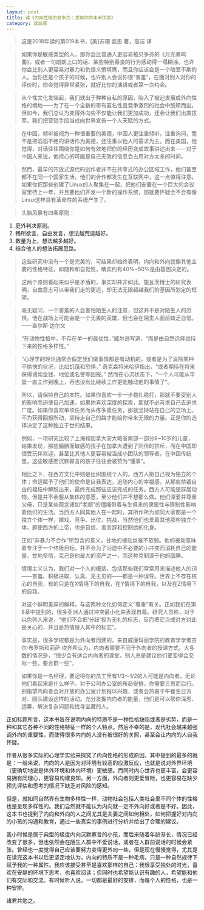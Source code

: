 ```yaml
---
layout: post
title: 读《内向性格的竞争力：发挥你的本来优势》
category: 读后感
---
```

>这是2018年读的第019本书，[美]苏珊.凯恩 著，高洁 译

>如果你是敏感类型的人，那你会比普通人更容易被贝多芬的《月光奏鸣曲》，或者一句朗朗上口的话、某些特别善良的行为感动得一塌糊涂。也许你会比别人更容易对暴力和仇恨义愤填膺，而且你应该会是一个暗室不欺的人。当你还是个孩子的时候，也许别人会说你很“害羞”，在面对别人对你的评价时，你会觉得异常紧张，就好比你的演讲或者第一次约会。

>从个性文化发端起，我们就出于种种自私的原因，陷入了被迫发展成外向性格的境地——为了在一个全新的带有匿名性且竞争激烈的社会中脱颖而出。但如今，我们总认为变得外向些不仅能让我们更加成功，还会让我们出类拔萃。我们把营销手段当成向世界宣告一个人天赋的方式。

>在中国，倾听被视为一种很重要的美德，中国人更注重倾听，注重询问，而不是把滔滔不绝的讲话作为美德，还注重以他人的需求为主。而在美国，他觉得，对话往往围绕你是如何有效地把你的经历变成故事讲述出来——对于中国人来说，他担心的可能是自己无效的信息会占用对方太多的时间。

>然而，最早的开放式源代码创作者并不在共享式的办公区域工作，他们甚至都不在同一个国家生活。他们的合作都发生在互联网中，这一点值得注意。如果你把那些创建了Linux的人聚集在一起，把他们安置在一个巨大的会议室里待上一年，并且要他们开发一个新的操作系统，那就要怀疑会不会有像Linux这样具有革命性的系统产生了。

>头脑风暴有四条原则：<br/>
1. 庭外判决原则。<br/>
2. 畅所欲言，自由发言，想法越荒诞越好。<br/>
3. 数量为上，想法越多越好。<br/>
4. 结合他人的想法拓展思路。

>这些研究中没有一个是完美的，可结果却始终表明，内向和外向就像其他主要的性格特征，如随和和自觉性，确实约有40%~50%是由基因决定的。

>这两个原则看起来似乎是矛盾的，事实却并非如此。施瓦茨博士的研究表明，自由意志可以带我们走的更远，却无法无限超越我们的基因所划定的框架。

>毫无疑问，一个害羞的人会害怕陌生人的注意，但这并不是对陌生人的恐惧。他在战场上可能会是一个无畏的英雄，但也会在陌生人面前缺乏自信。 ——查尔斯·达尔文

>“在动物性格中，不存在单一的最优性，”威尔逊写道，“而是由自然选择维持下来的性格多样性。”

>“心理学的理论通常会假定我们做事情都是有动机的，或者是为了消除某种不愉快的状况，比如饥饿和恐惧，” 奇克森特米哈伊指出，“或者期待在将来获得诸如金钱、地位或名誉等回报。” 然而在心流状态下，“一个人可能从早晨一直工作到晚上，再也没有比继续工作更能触动他的事情了”。

>所以，请保持自己的本性。如果你喜欢一步一步稳扎稳打，那就不要受别人的影响而迫使自己加速。如果你喜欢深度的探索，那就不必苛求自己去追求广度。如果你喜欢单项任务而头疼多重任务，那就坚持站在自己的立场上。不为获得回报所动，坚持走自己的路才能给你带来无限的力量。正是你的选择决定了这种独立于世的结果。

>例如，一项研究比较了上海和加拿大安大略省南部一部分8~10岁的儿童，结果发现，那些腼腆而敏感的孩子在加拿大遭到了同伴的排斥，而在中国却很受玩伴欢迎，甚至比其他人更容易被当成小团队的领导者。在中国传统里，这些敏感而沉默寡言的孩子往往会被赞为“懂事”。

>相比之下，在西方文化中则是组织围绕个人的。西方人把自己视为独立的个体；命运赋予了他们的使命是自我表达，追随内心的幸福感，从那些禁锢自由的桎梏中解脱出来，最终完成那些应该完成的任务。西方人可能是群居动物，但是并不会服从集体的意愿，至少他们并不想那么做。他们深爱并尊重父母，只是某些观念诸如“孝顺”的缰绳带着与生俱来的隶属性与限制性影响着他们的生活。当西方人同其他人在一起时，其所作所为如同大家都是一个独立个体一样，嬉戏、竞争、出位、挑战，当然他们也爱着其他那些独立个体。即使西方的上帝，也是自信、善言辞和控制欲的化身。

>正如“非暴力不合作”所包含的意义，甘地的被动丝毫不软弱。他的被动意味着专注于一个终极目标，并不会为了沿途中不必要的小冲突而消耗自己的能量。甘地坚信，克己是他最大的资产之一，而这种克制源于他的腼腆。

>情境主义认为，我们对一个人的概括，包括那些我们常常用来描述他人的词——害羞、积极进取、认真、无主见的——都是一种误导。世界上不存在核心的自我，有的只是在X情境下的自我，在Y情境下的自我，以及在Z情境下的自我。

>对这个鲜明差异的解释，与这两种文化如何定义“尊重”有关。正如我们在第8章中提到的，很多亚洲人通过冲突最小化来表现自尊。研究人员称，对于以色列人来说，“他们不会把‘分歧’视为无礼的标志，反而把它当成对方对此是关心的，并且是热情投入其中的标志”。

>事实是，很多学校都是为外向者而建的。来自威廉玛丽学院的教育学学者吉尔·布罗斯和莉萨·坎齐希认为，内向者需要不同于外向者的授课方式。大多数的情况是，“很少会有适合内向者的课堂，别人总是建议他们要变得会交际一些，要合群一些”。

>如果你是一名经理，要记得你的员工里有1/3～1/2的人可能是内向者，无论他们看起来是什么样子。对于公司办公室的布局安排，你需要三思而后行。别指望内向者会对开放的办公室计划报以兴趣，或者会热衷于午餐生日派对、团队建设这样的活动。充分发掘内向者的能量，他们是可以帮你深思、运筹、解决复杂问题和找寻宝藏的人。

正如标题所言，这本书旨在说明内向的特质不是一种性格缺陷或者是劣势，而是一种和其它各种不同的性格特征一样的个人特点。然后不幸的是，现代社会越来越强调外向的重要性，而使得很多内向的人没有被很好的关照，甚至会让内向的人自我怀疑。

作者从很多实际的心理学实验来探究了内向性格的形成原因，其中提到的最多的就是：一般来说，内向的人是因为对环境有较高的应激反应，也就是说对外界环境（更确切地说是体外环境和体内环境）更敏感。而同时内心世界也更丰富，会更容易拥有同理心，更容易构建良知。另一方面，外向者则更爱冒险，也更容易在缺少预先评估和思考的情况下缺乏对风险的感知。

但是，就如同自然界有生物多样性一样，动物社会包括人类社会里不同个体的性格也是呈现多样性的。我们自然就不能认为内向就一定不外向好或者是不好。因此，这本书也提到了内向和外向的人之间尤其是夫妻之间如何相处，如何把握好对内向的小孩的沟通和教育，通过一些真实的事例进行分析并给出了合理的建议。

我小时候是属于典型的极度内向沉默寡言的小孩，而后来随着年龄渐长，情况已经改变了很多，但也依然会在陌生人群中不爱说话，或者在人群前说话的时候会紧张。曾经也一度觉得自己应该要努力变得更外向一些，但是现在慢慢觉得，尤其是在读完这本书以后更坚定地认为，内向的特质不是一种毛病，只是一种自然规律下赋予我的一种属性。我应该接受甚至是喜欢那样的自己：我很享受独处的时光，喜欢在安静的环境下思考，也喜欢阅读；但同时也希望能认识有趣的人，希望能和他们有交际和交流。有时候听人说，一切都是最好的安排，而每个人的性格，也是一种安排。

诸君共勉之。